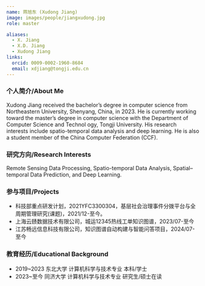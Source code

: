 ```yaml
---
name: 蒋旭东 (Xudong Jiang)
image: images/people/jiangxudong.jpg
role: master

aliases:
  - X. Jiang
  - X.D. Jiang
  - Xudong Jiang
links:
  orcid: 0009-0002-1960-8684
  email: xdjiang@tongji.edu.cn
---
```


### 个人简介/About Me
Xudong Jiang received the bachelor’s degree in computer science from Northeastern University, Shenyang, China, in 2023. He is currently working toward the master’s degree in computer science with the Department of Computer Science and Technol
ogy, Tongji University. His research interests include spatio-temporal data analysis and deep learning. He is also a student member of the China Computer Federation (CCF).

### 研究方向/Research Interests
Remote Sensing Data Processing, Spatio-temporal Data Analysis, Spatial–temporal Data Prediction, and Deep Learning.

### 参与项目/Projects
- 科技部重点研发计划，2021YFC3300304，基层社会治理事件分拨平台与全周期管理研究(课题)，2021/12-至今。
- 上海云赜数据技术有限公司，城运12345热线工单知识图谱，2023/07-至今
- 江苏畅远信息科技有限公司，知识图谱自动构建与智能问答项目，2024/07-至今

### 教育经历/Educational Background
- 2019~2023 东北大学 计算机科学与技术专业 本科/学士
- 2023~至今 同济大学 计算机科学与技术专业 研究生/硕士在读

